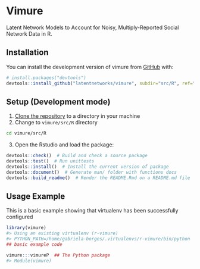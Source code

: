 
<!-- README.md is generated from README.Rmd. Please edit that file -->

# Vimure

<!-- badges: start -->
<!-- badges: end -->

Latent Network Models to Account for Noisy, Multiply-Reported Social
Network Data in R.

## Installation

You can install the development version of vimure from
[GitHub](https://github.com/) with:

``` r
# install.packages("devtools")
devtools::install_github("latentnetworks/vimure", subdir="src/R", ref="18-vimure-v01-r-write-test_syntheticr")
```

## Setup (Development mode)

1.  [Clone the
    repository](https://docs.github.com/en/repositories/creating-and-managing-repositories/cloning-a-repository)
    to a directory in your machine
2.  Change to `vimure/src/R` directory

``` bash
cd vimure/src/R
```

3.  Open the Rstudio and load the package:

``` r
devtools::check()  # Build and check a source package
devtools::test()  # Run unittests
devtools::install()  # Install the current version of package
devtools::document()  # Generate man/ folder with functions docs
devtools::build_readme()  # Render the README.Rmd on a README.md file
```

## Usage Example

This is a basic example showing that virtualenv has been successfully
configured

``` r
library(vimure)
#> Using an existing virtualenv (r-vimure)
#> PYTHON_PATH=/home/gabriela-borges/.virtualenvs/r-vimure/bin/python
## basic example code

vimure:::vimureP  ## The Python package
#> Module(vimure)
```
